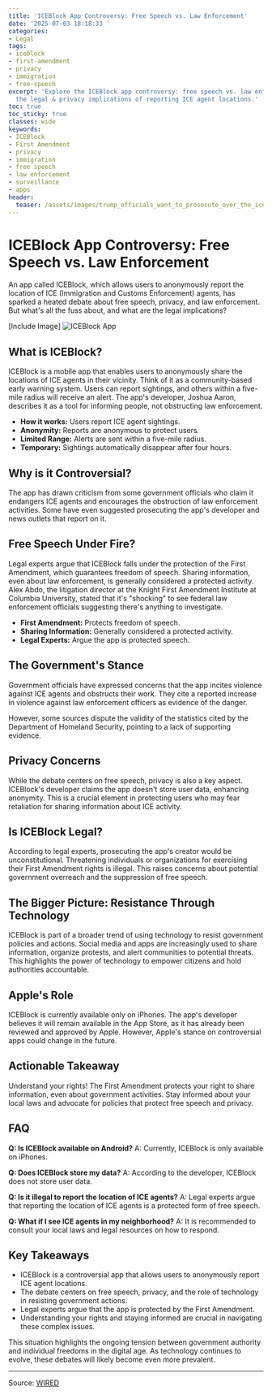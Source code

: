 ```yaml
---
title: 'ICEBlock App Controversy: Free Speech vs. Law Enforcement'
date: '2025-07-03 18:18:33 '
categories:
- Legal
tags:
- iceblock
- first-amendment
- privacy
- immigration
- free-speech
excerpt: 'Explore the ICEBlock app controversy: free speech vs. law enforcement. Understand
  the legal & privacy implications of reporting ICE agent locations.'
toc: true
toc_sticky: true
classes: wide
keywords:
- ICEBlock
- First Amendment
- privacy
- immigration
- free speech
- law enforcement
- surveillance
- apps
header:
  teaser: /assets/images/trump_officials_want_to_prosecute_over_the_icebloc_20250703181833.jpg
---
```


# ICEBlock App Controversy: Free Speech vs. Law Enforcement

An app called ICEBlock, which allows users to anonymously report the location of ICE (Immigration and Customs Enforcement) agents, has sparked a heated debate about free speech, privacy, and law enforcement. But what's all the fuss about, and what are the legal implications?

[Include Image]
![ICEBlock App](https://media.wired.com/photos/68647187ef1842cb01f161b2/master/pass/culture_iceblock.jpg)

## What is ICEBlock?

ICEBlock is a mobile app that enables users to anonymously share the locations of ICE agents in their vicinity. Think of it as a community-based early warning system. Users can report sightings, and others within a five-mile radius will receive an alert. The app's developer, Joshua Aaron, describes it as a tool for informing people, not obstructing law enforcement.

*   **How it works:** Users report ICE agent sightings.
*   **Anonymity:** Reports are anonymous to protect users.
*   **Limited Range:** Alerts are sent within a five-mile radius.
*   **Temporary:** Sightings automatically disappear after four hours.

## Why is it Controversial?

The app has drawn criticism from some government officials who claim it endangers ICE agents and encourages the obstruction of law enforcement activities. Some have even suggested prosecuting the app's developer and news outlets that report on it.

## Free Speech Under Fire?

Legal experts argue that ICEBlock falls under the protection of the First Amendment, which guarantees freedom of speech. Sharing information, even about law enforcement, is generally considered a protected activity. Alex Abdo, the litigation director at the Knight First Amendment Institute at Columbia University, stated that it's "shocking" to see federal law enforcement officials suggesting there's anything to investigate.

*   **First Amendment:** Protects freedom of speech.
*   **Sharing Information:** Generally considered a protected activity.
*   **Legal Experts:** Argue the app is protected speech.

## The Government's Stance

Government officials have expressed concerns that the app incites violence against ICE agents and obstructs their work. They cite a reported increase in violence against law enforcement officers as evidence of the danger.

However, some sources dispute the validity of the statistics cited by the Department of Homeland Security, pointing to a lack of supporting evidence.

## Privacy Concerns

While the debate centers on free speech, privacy is also a key aspect. ICEBlock's developer claims the app doesn't store user data, enhancing anonymity. This is a crucial element in protecting users who may fear retaliation for sharing information about ICE activity.

## Is ICEBlock Legal?

According to legal experts, prosecuting the app's creator would be unconstitutional. Threatening individuals or organizations for exercising their First Amendment rights is illegal. This raises concerns about potential government overreach and the suppression of free speech.

## The Bigger Picture: Resistance Through Technology

ICEBlock is part of a broader trend of using technology to resist government policies and actions. Social media and apps are increasingly used to share information, organize protests, and alert communities to potential threats. This highlights the power of technology to empower citizens and hold authorities accountable.

## Apple's Role

ICEBlock is currently available only on iPhones. The app's developer believes it will remain available in the App Store, as it has already been reviewed and approved by Apple. However, Apple's stance on controversial apps could change in the future.

## Actionable Takeaway

Understand your rights! The First Amendment protects your right to share information, even about government activities. Stay informed about your local laws and advocate for policies that protect free speech and privacy.

## FAQ

**Q: Is ICEBlock available on Android?**
A: Currently, ICEBlock is only available on iPhones.

**Q: Does ICEBlock store my data?**
A: According to the developer, ICEBlock does not store user data.

**Q: Is it illegal to report the location of ICE agents?**
A: Legal experts argue that reporting the location of ICE agents is a protected form of free speech.

**Q: What if I see ICE agents in my neighborhood?**
A: It is recommended to consult your local laws and legal resources on how to respond.

## Key Takeaways

*   ICEBlock is a controversial app that allows users to anonymously report ICE agent locations.
*   The debate centers on free speech, privacy, and the role of technology in resisting government actions.
*   Legal experts argue that the app is protected by the First Amendment.
*   Understanding your rights and staying informed are crucial in navigating these complex issues.

This situation highlights the ongoing tension between government authority and individual freedoms in the digital age. As technology continues to evolve, these debates will likely become even more prevalent.

---

Source: [WIRED](https://www.wired.com/story/trump-officials-want-to-prosecute-over-the-iceblock-app-lawyers-say-thats-unconstitutional/)